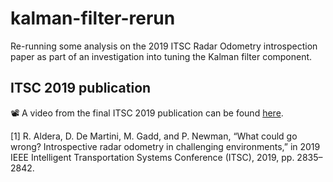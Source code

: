 # kalman-filter-rerun
Re-running some analysis on the 2019 ITSC Radar Odometry introspection paper as part of an investigation into tuning the Kalman filter component.

## ITSC 2019 publication
📽️ A video from the final ITSC 2019 publication can be found [here](https://youtu.be/sa-eBFwL2mE).

[1] R. Aldera, D. De Martini, M. Gadd, and P. Newman, “What could go wrong? Introspective radar odometry in challenging environments,” in 2019 IEEE Intelligent Transportation Systems Conference (ITSC), 2019, pp. 2835–2842.
